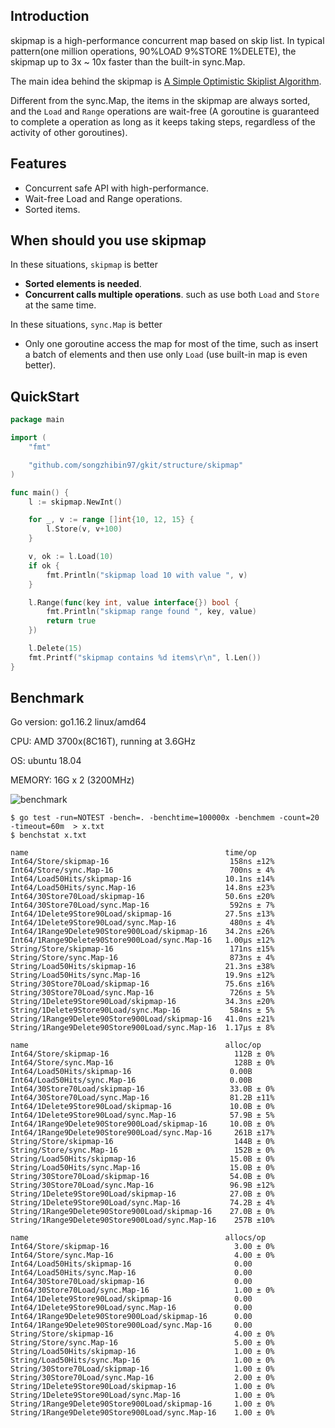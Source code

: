 ## Introduction

skipmap is a high-performance concurrent map based on skip list. In typical pattern(one million operations, 90%LOAD 9%STORE 1%DELETE), the skipmap up to 3x ~ 10x faster than the built-in sync.Map.

The main idea behind the skipmap is [A Simple Optimistic Skiplist Algorithm](<https://people.csail.mit.edu/shanir/publications/LazySkipList.pdf>).

Different from the sync.Map, the items in the skipmap are always sorted, and the `Load` and `Range` operations are wait-free (A goroutine is guaranteed to complete a operation as long as it keeps taking steps, regardless of the activity of other goroutines).



## Features

- Concurrent safe API with high-performance.
- Wait-free Load and Range operations.
- Sorted items.



## When should you use skipmap

In these situations, `skipmap` is better

- **Sorted elements is needed**.
- **Concurrent calls multiple operations**. such as use both `Load` and `Store` at the same time.

In these situations, `sync.Map` is better

- Only one goroutine access the map for most of the time, such as insert a batch of elements and then use only `Load` (use built-in map is even better).



## QuickStart

```go
package main

import (
	"fmt"

	"github.com/songzhibin97/gkit/structure/skipmap"
)

func main() {
	l := skipmap.NewInt()

	for _, v := range []int{10, 12, 15} {
		l.Store(v, v+100)
	}

	v, ok := l.Load(10)
	if ok {
		fmt.Println("skipmap load 10 with value ", v)
	}

	l.Range(func(key int, value interface{}) bool {
		fmt.Println("skipmap range found ", key, value)
		return true
	})

	l.Delete(15)
	fmt.Printf("skipmap contains %d items\r\n", l.Len())
}

```



## Benchmark

Go version: go1.16.2 linux/amd64

CPU: AMD 3700x(8C16T), running at 3.6GHz

OS: ubuntu 18.04

MEMORY: 16G x 2 (3200MHz)

![benchmark](https://raw.githubusercontent.com/zhangyunhao116/public-data/master/skipmap-benchmark.png)

```shell
$ go test -run=NOTEST -bench=. -benchtime=100000x -benchmem -count=20 -timeout=60m  > x.txt
$ benchstat x.txt
```

```
name                                            time/op
Int64/Store/skipmap-16                           158ns ±12%
Int64/Store/sync.Map-16                          700ns ± 4%
Int64/Load50Hits/skipmap-16                     10.1ns ±14%
Int64/Load50Hits/sync.Map-16                    14.8ns ±23%
Int64/30Store70Load/skipmap-16                  50.6ns ±20%
Int64/30Store70Load/sync.Map-16                  592ns ± 7%
Int64/1Delete9Store90Load/skipmap-16            27.5ns ±13%
Int64/1Delete9Store90Load/sync.Map-16            480ns ± 4%
Int64/1Range9Delete90Store900Load/skipmap-16    34.2ns ±26%
Int64/1Range9Delete90Store900Load/sync.Map-16   1.00µs ±12%
String/Store/skipmap-16                          171ns ±15%
String/Store/sync.Map-16                         873ns ± 4%
String/Load50Hits/skipmap-16                    21.3ns ±38%
String/Load50Hits/sync.Map-16                   19.9ns ±12%
String/30Store70Load/skipmap-16                 75.6ns ±16%
String/30Store70Load/sync.Map-16                 726ns ± 5%
String/1Delete9Store90Load/skipmap-16           34.3ns ±20%
String/1Delete9Store90Load/sync.Map-16           584ns ± 5%
String/1Range9Delete90Store900Load/skipmap-16   41.0ns ±21%
String/1Range9Delete90Store900Load/sync.Map-16  1.17µs ± 8%

name                                            alloc/op
Int64/Store/skipmap-16                            112B ± 0%
Int64/Store/sync.Map-16                           128B ± 0%
Int64/Load50Hits/skipmap-16                      0.00B     
Int64/Load50Hits/sync.Map-16                     0.00B     
Int64/30Store70Load/skipmap-16                   33.0B ± 0%
Int64/30Store70Load/sync.Map-16                  81.2B ±11%
Int64/1Delete9Store90Load/skipmap-16             10.0B ± 0%
Int64/1Delete9Store90Load/sync.Map-16            57.9B ± 5%
Int64/1Range9Delete90Store900Load/skipmap-16     10.0B ± 0%
Int64/1Range9Delete90Store900Load/sync.Map-16     261B ±17%
String/Store/skipmap-16                           144B ± 0%
String/Store/sync.Map-16                          152B ± 0%
String/Load50Hits/skipmap-16                     15.0B ± 0%
String/Load50Hits/sync.Map-16                    15.0B ± 0%
String/30Store70Load/skipmap-16                  54.0B ± 0%
String/30Store70Load/sync.Map-16                 96.9B ±12%
String/1Delete9Store90Load/skipmap-16            27.0B ± 0%
String/1Delete9Store90Load/sync.Map-16           74.2B ± 4%
String/1Range9Delete90Store900Load/skipmap-16    27.0B ± 0%
String/1Range9Delete90Store900Load/sync.Map-16    257B ±10%

name                                            allocs/op
Int64/Store/skipmap-16                            3.00 ± 0%
Int64/Store/sync.Map-16                           4.00 ± 0%
Int64/Load50Hits/skipmap-16                       0.00     
Int64/Load50Hits/sync.Map-16                      0.00     
Int64/30Store70Load/skipmap-16                    0.00     
Int64/30Store70Load/sync.Map-16                   1.00 ± 0%
Int64/1Delete9Store90Load/skipmap-16              0.00     
Int64/1Delete9Store90Load/sync.Map-16             0.00     
Int64/1Range9Delete90Store900Load/skipmap-16      0.00     
Int64/1Range9Delete90Store900Load/sync.Map-16     0.00     
String/Store/skipmap-16                           4.00 ± 0%
String/Store/sync.Map-16                          5.00 ± 0%
String/Load50Hits/skipmap-16                      1.00 ± 0%
String/Load50Hits/sync.Map-16                     1.00 ± 0%
String/30Store70Load/skipmap-16                   1.00 ± 0%
String/30Store70Load/sync.Map-16                  2.00 ± 0%
String/1Delete9Store90Load/skipmap-16             1.00 ± 0%
String/1Delete9Store90Load/sync.Map-16            1.00 ± 0%
String/1Range9Delete90Store900Load/skipmap-16     1.00 ± 0%
String/1Range9Delete90Store900Load/sync.Map-16    1.00 ± 0%
```